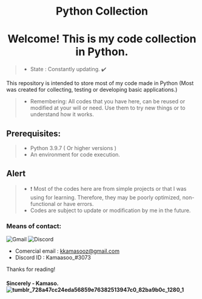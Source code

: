 <h1 align = "center"> Python Collection </h1>

<h1 align = "center"> Welcome! This is my code collection in Python. </h1>

> - State : Constantly updating. ✔️

This repository is intended to store most of my code made in Python (Most was created for collecting, testing or developing basic applications.)

> - Remembering: All codes that you have here, can be reused or modified at your will or need. Use them to try new things or to understand how it works.

## Prerequisites:

> - Python 3.9.7 ( Or higher versions )
> - An environment for code execution.

## Alert

> - ❗ Most of the codes here are from simple projects or that I was using for learning. Therefore, they may be poorly optimized, non-functional or have errors.
> - Codes are subject to update or modification by me in the future.




### Means of contact:
 ![Gmail](https://img.shields.io/badge/kkamasooz-D14836?style=for-the-badge&logo=gmail&logoColor=white) 
 ![Discord](https://img.shields.io/badge/%3CKmsz%3E-%237289DA.svg?style=for-the-badge&logo=discord&logoColor=white)
  - Comercial email : kkamasooz@gmail.com
  - Discord ID : Kamaasoo_#3073
  
 Thanks for reading!
####  Sincerely - Kamaso. ![tumblr_728a47cc24eda56859e76382513947c0_82ba9b0c_1280_1](https://user-images.githubusercontent.com/90472141/139562335-a9fccc6a-64a8-483d-8650-affe005bdf71.png)

